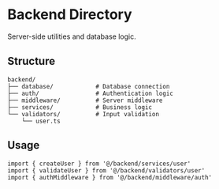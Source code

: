 # Backend Directory

Server-side utilities and database logic.

## Structure

```
backend/
├── database/            # Database connection
├── auth/                # Authentication logic
├── middleware/          # Server middleware
├── services/            # Business logic
└── validators/          # Input validation
    └── user.ts
```

## Usage

```tsx
import { createUser } from '@/backend/services/user'
import { validateUser } from '@/backend/validators/user'
import { authMiddleware } from '@/backend/middleware/auth'
```
